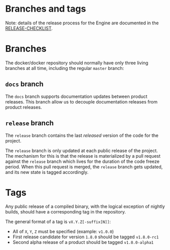 Branches and tags
=================

Note: details of the release process for the Engine are documented in the
[RELEASE-CHECKLIST](https://github.com/moby/moby/blob/master/project/RELEASE-CHECKLIST.md).

# Branches

The docker/docker repository should normally have only three living branches at all time, including
the regular `master` branch:

## `docs` branch

The `docs` branch supports documentation updates between product releases. This branch allow us to
decouple documentation releases from product releases.

## `release` branch

The `release` branch contains the last _released_ version of the code for the project.

The `release` branch is only updated at each public release of the project. The mechanism for this
is that the release is materialized by a pull request against the `release` branch which lives for
the duration of the code freeze period. When this pull request is merged, the `release` branch gets
updated, and its new state is tagged accordingly.

# Tags

Any public release of a compiled binary, with the logical exception of nightly builds, should have
a corresponding tag in the repository.

The general format of a tag is `vX.Y.Z[-suffix[N]]`:

- All of `X`, `Y`, `Z` must be specified (example: `v1.0.0`)
- First release candidate for version `1.8.0` should be tagged `v1.8.0-rc1`
- Second alpha release of a product should be tagged `v1.0.0-alpha1`
